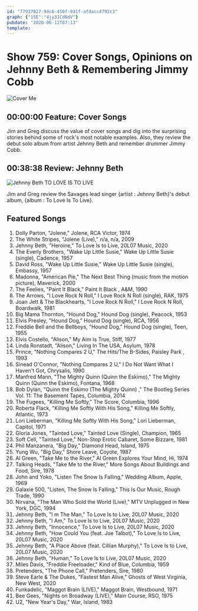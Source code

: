 ```yaml
---
id: "77937027-94c6-450f-931f-afdacc4792c3"
graph: {"1SE":"4jy3JCd6dV"}
pubdate: "2020-06-12T07:13"
template: 
---
```






# Show 759: Cover Songs, Opinions on Jehnny Beth & Remembering Jimmy Cobb

![Cover Me](https://api.wbez.org/v2/images/ece87e3b-6ec3-4d17-833d-24d4a6443686.jpg?width=960&height=1098&mode=ASPECT_WIDTH)



## 00:00:00 Feature: Cover Songs

Jim and Greg discuss the value of cover songs and dig into the surprising stories behind some of rock's most notable examples. Also, they review the debut solo album from artist Jehnny Beth and remember drummer Jimmy Cobb.



## 00:38:38 Review: Jehnny Beth

![Jehnny Beth TO LOVE IS TO LIVE](https://static.soundopinions.org/assets/759/1SE6.jpg)

Jim and Greg review the Savages lead singer {artist : Jehnny Beth}'s debut album, {album : To Love Is To Live}.



## Featured Songs

1. Dolly Parton, "Jolene," Jolene, RCA Victor, 1974
2. The White Stripes, "Jolene (Live)," n/a, n/a, 2009
3. Jehnny Beth, "Heroine," To Love Is to Live, 20L07 Music, 2020
4. The Everly Brothers, "Wake Up Little Susie," Wake Up Little Susie (single), Cadence, 1957
5. David Ross, "Wake Up Little Susie," Wake Up Little Susie (single), Embassy, 1957
6. Madonna, "American Pie," The Next Best Thing (music from the motion picture), Maverick, 2000
7. The Feelies, "Paint It Black," Paint It Black , A&M, 1990
8. The Arrows, "I Love Rock N Roll," I Love Rock N Roll (single), RAK, 1975
9. Joan Jett & The Blackhearts, "I Love Rock N Roll," I Love Rock N Roll, Boardwalk, 1981
10. Big Mama Thornton, "Hound Dog," Hound Dog (single), Peacock, 1953
11. Elvis Presley, "Hound Dog," Hound Dog (single), RCA, 1956
12. Freddie Bell and the Bellboys, "Hound Dog," Hound Dog (single), Teen, 1955
13. Elvis Costello, "Alison," My Aim Is True, Stiff, 1977
14. Linda Ronstadt, "Alison," Living In The USA, Asylum, 1978
15. Prince, "Nothing Compares 2 U," The Hits/The B-Sides, Paisley Park , 1993
16. Sinead O'Connor, "Nothing Compares 2 U," I Do Not Want What I Haven't Got, Chrysalis, 1990
17. Manfred Mann, "The Mighty Quinn (Quinn the Eskimo)," The Mighty Quinn (Quinn the Eskimo), Fontana, 1968
18. Bob Dylan, "Quinn the Eskimo (The Mighty Quinn) ," The Bootleg Series Vol. 11: The Basement Tapes, Columbia, 2014
19. The Fugees, "Killing Me Softly," The Score, Columbia, 1996
20. Roberta Flack, "Killing Me Softly With His Song," Killing Me Softly, Atlantic, 1973
21. Lori Lieberman, "Killing Me Softly With His Song," Lori Lieberman, Capitol, 1971
22. Gloria Jones, "Tainted Love," Tainted Love (Single), Champion, 1965
23. Soft Cell, "Tainted Love," Non-Stop Erotic Cabaret, Some Bizzare, 1981
24. Phil Manzanera, "Big Day," Diamond Head, Island, 1975
25. Yung Wu, "Big Day," Shore Leave, Coyote, 1987
26. Al Green, "Take Me to the River," Al Green Explores Your Mind, Hi, 1974
27. Talking Heads, "Take Me to the River," More Songs About Buildings and Food, Sire, 1978
28. John and Yoko, "Listen The Snow Is Falling," Wedding Album, Apple, 1969
29. Galaxie 500, "Listen, The Snow Is Falling," This Is Our Music, Rough Trade, 1990
30. Nirvana, "The Man Who Sold the World (Live)," MTV Unplugged in New York, DGC, 1994
31. Jehnny Beth, "I m The Man," To Love Is to Live, 20L07 Music, 2020
32. Jehnny Beth, "I Am," To Love Is to Live, 20L07 Music, 2020
33. Jehnny Beth, "Innocence," To Love Is to Live, 20L07 Music, 2020
34. Jehnny Beth, "How Could You (feat. Joe Talbot)," To Love Is to Live, 20L07 Music, 2020
35. Jehnny Beth, "A Place Above (feat. Cillian Murphy)," To Love Is to Live, 20L07 Music, 2020
36. Jehnny Beth, "Human," To Love Is to Live, 20L07 Music, 2020
37. Miles Davis, "Freddie Freeloader," Kind of Blue, Columbia, 1959
38. Pretenders, "The Phone Call," Pretenders, Sire, 1980
39. Steve Earle & The Dukes, "Fastest Man Alive," Ghosts of West Virginia, New West, 2020
40. Funkadelic, "Maggot Brain (LIVE)," Maggot Brain, Westbound, 1971
41. Bee Gees, "Nights on Broadway (LIVE)," Main Course, RSO, 1975
42. U2, "New Year's Day," War, Island, 1983